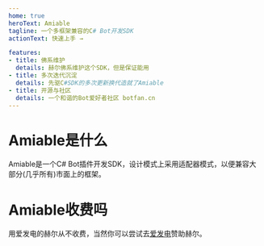 ```yaml
---
home: true
heroText: Amiable
tagline: 一个多框架兼容的C# Bot开发SDK
actionText: 快速上手 →

features:
- title: 佛系维护
  details: 赫尔佛系维护这个SDK，但是保证能用
- title: 多次迭代沉淀
  details: 先驱C#SDK的多次更新换代造就了Amiable
- title: 开源与社区
  details: 一个和谐的Bot爱好者社区 botfan.cn
---
```

# Amiable是什么
Amiable是一个C# Bot插件开发SDK，设计模式上采用适配器模式，以便兼容大部分(几乎所有)市面上的框架。

# Amiable收费吗
用爱发电的赫尔从不收费，当然你可以尝试去[爱发电](http://afdian.net/@heerkaisair)赞助赫尔。
